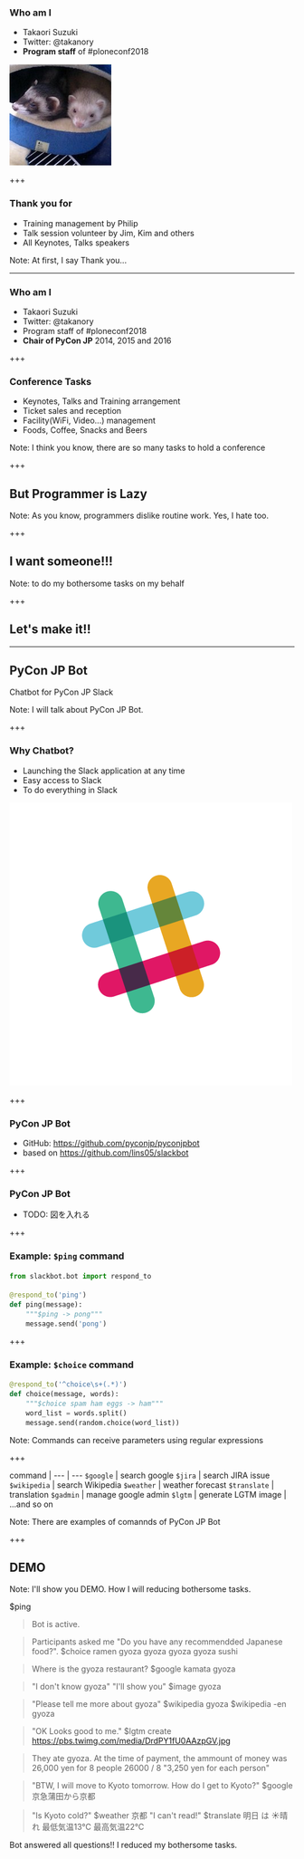 ### Who am I

* Takaori Suzuki
* Twitter: @takanory
* **Program staff** of #ploneconf2018

![takanory](assets/images/kurokuri.jpg)

+++

### Thank you for

* Training management by Philip
* Talk session volunteer by Jim, Kim and others
* All Keynotes, Talks speakers

Note:
At first, I say Thank you...

---

### Who am I

* Takaori Suzuki
* Twitter: @takanory
* Program staff of #ploneconf2018
* **Chair of PyCon JP** 2014, 2015 and 2016

+++

### Conference Tasks

* Keynotes, Talks and Training arrangement
* Ticket sales and reception
* Facility(WiFi, Video...) management
* Foods, Coffee, Snacks and Beers

Note:
I think you know, there are so many tasks to hold a conference

+++

## But Programmer is Lazy

Note:
As you know, programmers dislike routine work.
Yes, I hate too.

+++

## I want someone!!!

Note:
to do my bothersome tasks on my behalf

+++

## Let's make it!!

---

## PyCon JP Bot

Chatbot for PyCon JP Slack

Note:
I will talk about PyCon JP Bot.

+++

### Why Chatbot?

* Launching the Slack application at any time
* Easy access to Slack
* To do everything in Slack

![slack](20181109ploneconf/images/slack.png)

+++

### PyCon JP Bot

* GitHub: https://github.com/pyconjp/pyconjpbot
* based on https://github.com/lins05/slackbot

+++

### PyCon JP Bot

* TODO: 図を入れる

+++

### Example: `$ping` command

```python
from slackbot.bot import respond_to

@respond_to('ping')
def ping(message):
    """$ping -> pong"""
    message.send('pong')
```

+++

### Example: `$choice` command

```python
@respond_to('^choice\s+(.*)')
def choice(message, words):
    """$choice spam ham eggs -> ham"""
    word_list = words.split()
    message.send(random.choice(word_list))
```

Note:
Commands can receive parameters using regular expressions

+++

command |
--- | ---
`$google` | search google
`$jira` | search JIRA issue
`$wikipedia` | search Wikipedia
`$weather` | weather forecast
`$translate` | translation
`$gadmin` | manage google admin
`$lgtm` | generate LGTM image
| ...and so on

Note:
There are examples of comannds of PyCon JP Bot

+++

## DEMO

Note:
I'll show you DEMO.
How I will reducing bothersome tasks.

$ping
> Bot is active.

> Participants asked me "Do you have any recommendded Japanese food?".
$choice ramen gyoza gyoza gyoza gyoza sushi

> Where is the gyoza restaurant?
$google kamata gyoza

> "I don't know gyoza"
> "I'll show you"
$image gyoza

> "Please tell me more about gyoza"
$wikipedia gyoza
$wikipedia -en gyoza

> "OK Looks good to me."
$lgtm create https://pbs.twimg.com/media/DrdPY1fU0AAzpGV.jpg

> They ate gyoza.
> At the time of payment, the ammount of money was 26,000 yen for 8 people
26000 / 8
"3,250 yen for each person"

> "BTW, I will move to Kyoto tomorrow. How do I get to Kyoto?"
$google 京急蒲田から京都

> "Is Kyoto cold?"
$weather 京都
> "I can't read!"
$translate 明日 は :sunny:晴れ 最低気温13℃ 最高気温22℃

Bot answered all questions!!
I reduced my bothersome tasks.